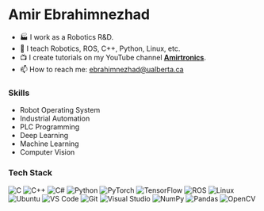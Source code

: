 # Amir Ebrahimnezhad

<!--
**amir-ebram/amir-ebram** is a ✨ _special_ ✨ repository because its `README.md` (this file) appears on your GitHub profile.
-->

- 🏭 I work as a Robotics R&D.
- 🌱 I teach Robotics, ROS, C++, Python, Linux, etc.
- 📺 I create tutorials on my YouTube channel [**Amirtronics**](https://www.youtube.com/@amirtronics/videos).
- 📫 How to reach me: ebrahimnezhad@ualberta.ca



### Skills

- Robot Operating System
- Industrial Automation
- PLC Programming
- Deep Learning
- Machine Learning
- Computer Vision

### Tech Stack

![C](https://img.shields.io/badge/-C-05122A?style=flat&logo=C&color=353535) ![C++](https://img.shields.io/badge/-C++-05122A?style=flat&logo=C%2B%2B&color=353535) ![C#](https://img.shields.io/badge/-C%23-05122A?style=flat&logo=C%20Sharp&color=353535) ![Python](https://img.shields.io/badge/-Python-05122A?style=flat&logo=Python&color=353535) ![PyTorch](https://img.shields.io/badge/-PyTorch-05122A?style=flat&logo=PyTorch&color=353535) ![TensorFlow](https://img.shields.io/badge/-TensorFlow-05122A?style=flat&logo=TensorFlow&color=353535) ![ROS](https://img.shields.io/badge/-ROS-05122A?style=flat&logo=ROS&color=353535) ![Linux](https://img.shields.io/badge/-Linux-05122A?style=flat&logo=Linux&color=353535) ![Ubuntu](https://img.shields.io/badge/-Ubuntu-05122A?style=flat&logo=Ubuntu&color=353535) ![VS Code](https://img.shields.io/badge/-VS%20Code-05122A?style=flat&logo=Visual-Studio-Code&color=353535) ![Git](https://img.shields.io/badge/-Git-05122A?style=flat&logo=Git&color=353535) ![Visual Studio](https://img.shields.io/badge/-Visual%20Studio-05122A?style=flat&logo=Visual-Studio&color=353535) ![NumPy](https://img.shields.io/badge/-NumPy-05122A?style=flat&logo=NumPy&color=353535) ![Pandas](https://img.shields.io/badge/-Pandas-05122A?style=flat&logo=Pandas&color=353535) ![OpenCV](https://img.shields.io/badge/-OpenCV-05122A?style=flat&logo=OpenCV&color=353535)


